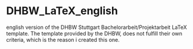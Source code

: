 # DHBW_LaTeX_english
english version of the DHBW Stuttgart Bachelorarbeit/Projektarbeit LaTeX template. The template provided by the DHBW, does not fulfill their own criteria, which is the reason i created this one. 
